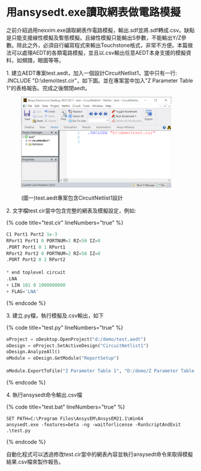 # 用ansysedt.exe讀取網表做電路模擬

之前介紹過用nexxim.exe讀取網表作電路模擬，輸出.sdf並將.sdf轉成.csv。缺點是只能支援線性模擬及暫態模擬。且線性模擬只能輸出S參數，不能輸出Y/Z參數。除此之外，必須自行編寫程式來輸出Touchstone格式，非常不方便。本篇做法可以處理AEDT的各類電路模擬，並且以.csv輸出任意AEDT本身支援的模擬資料，如頻譜，眼圖等等。

1\. 建立AEDT專案test.aedt，加入一個設計CircuitNetlist1，當中只有一行: .INCLUDE "D:\demo\test.cir"，如下圖。並在專案當中加入"Z Parameter Table 1"的表格報告。完成之後關閉aedt。

<figure><img src="../../.gitbook/assets/image (39).png" alt=""><figcaption><p>(圖一)test.aedt專案包含CircuitNetlist1設計</p></figcaption></figure>

2\. 文字檔test.cir當中包含完整的網表及模擬設定，例如:

{% code title="test.cir" lineNumbers="true" %}
```python
C1 Port1 Port2 1e-3
RPort1 Port1 0 PORTNUM=1 RZ=50 IZ=0 
.PORT Port1 0 1 RPort1 
RPort2 Port2 0 PORTNUM=2 RZ=50 IZ=0 
.PORT Port2 0 2 RPort2 

* end toplevel circuit
.LNA
+ LIN 101 0 1000000000
+ FLAG='LNA'
```
{% endcode %}

3\. 建立.py檔，執行模擬及.csv輸出，如下

{% code title="test.py" lineNumbers="true" %}
```python
oProject = oDesktop.OpenProject("d:/demo/test.aedt")
oDesign = oProject.SetActiveDesign("CircuitNetlist1")
oDesign.AnalyzeAll()
oModule = oDesign.GetModule("ReportSetup")

oModule.ExportToFile("Z Parameter Table 1", "D:/demo/Z Parameter Table 1.csv", False)
```
{% endcode %}

4\. 執行ansysedt命令輸出.csv檔

{% code title="test.bat" lineNumbers="true" %}
```batch
SET PATH=C:\Program Files\AnsysEM\AnsysEM21.1\Win64
ansysedt.exe -features=beta -ng -waitforlicense -RunScriptAndExit .\test.py
```
{% endcode %}

自動化程式可以透過修改test.cir當中的網表內容並執行ansysedt命令來取得模擬結果.csv檔來製作報告。
